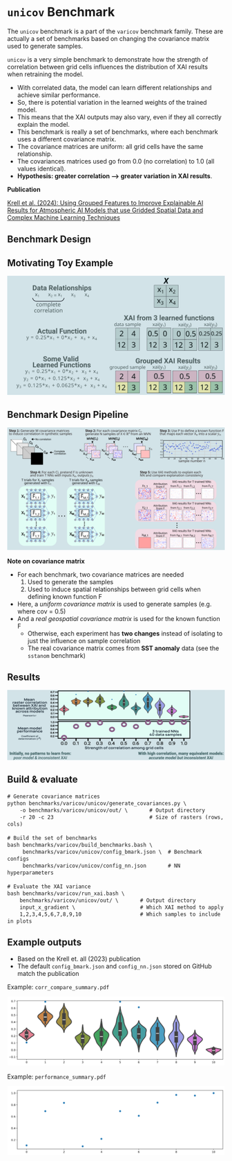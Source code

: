 # `unicov` Benchmark

The `unicov` benchmark is a part of the `varicov` benchmark family. 
These are actually a set of benchmarks based on changing the covariance matrix used to generate samples.

`unicov` is a very simple benchmark to demonstrate how the strength of correlation between grid cells influences the distribution of XAI results when retraining the model. 

- With correlated data, the model can learn different relationships and achieve similar performance.
- So, there is potential variation in the learned weights of the trained model.
- This means that the XAI outputs may also vary, even if they all correctly explain the model.
- This benchmark is really a set of benchmarks, where each benchmark uses a different covariance matrix.
- The covariance matrices are uniform: all grid cells have the same relationship.
- The covariances matrices used go from 0.0 (no correlation) to 1.0 (all values identical). 
- **Hypothesis: greater correlation --> greater variation in XAI results**. 

**Publication**

[Krell et al. (2024): Using Grouped Features to Improve Explainable AI Results for Atmospheric AI Models that use Gridded Spatial Data and Complex Machine Learning Techniques](https://ams.confex.com/ams/104ANNUAL/meetingapp.cgi/Paper/435616)

## Benchmark Design

## Motivating Toy Example

![Demonstration of toy example](img/unicov_toy_example.png)

## Benchmark Design Pipeline

![Benchmark pipeline](img/unicov_benchmark_design.png)

**Note on covariance matrix**

- For each benchmark, two covariance matrices are needed
  1. Used to generate the samples 
  2. Used to induce spatial relationships between grid cells when defining known function F
- Here, a _uniform covariance matrix_ is used to generate samples (e.g. where cov = 0.5)
- And a _real geospatial covariance matrix_ is used for the known function F
  - Otherwise, each experiment has **two changes** instead of isolating to just the influence on sample correlation
  - The real covariance matrix comes from **SST anomaly** data (see the `sstanom` benchmark)

## Results

![Benchmark results](img/unicov_results.png)


## Build & evaluate

    # Generate covariance matrices
    python benchmarks/varicov/unicov/generate_covariances.py \
        -o benchmarks/varicov/unicov/out/ \       # Output directory
        -r 20 -c 23                               # Size of rasters (rows, cols)

    # Build the set of benchmarks
    bash benchmarks/varicov/build_benchmarks.bash \
         benchmarks/varicov/unicov/config_bmark.json \  # Benchmark configs
         benchmarks/varicov/unicov/config_nn.json       # NN hyperparameters

    # Evaluate the XAI variance
    bash benchmarks/varicov/run_xai.bash \
        benchmarks/varicov/unicov/out/ \       # Output directory
        input_x_gradient \                     # Which XAI method to apply
        1,2,3,4,5,6,7,8,9,10                   # Which samples to include in plots

## Example outputs

* Based on the Krell et. all (2023) publication
* The default `config_bmark.json` and `config_nn.json` stored on GitHub match the publication

Example: `corr_compare_summary.pdf`

![Plot of the correlation distribution between XAI and ground truth](img/unicov_corr.png)

Example: `performance_summary.pdf`

![Plot of the performance for each trained model](img/unicov_perf.png)
